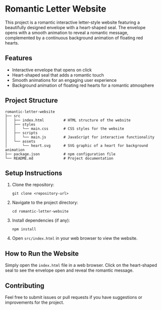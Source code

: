 # Romantic Letter Website

This project is a romantic interactive letter-style website featuring a beautifully designed envelope with a heart-shaped seal. The envelope opens with a smooth animation to reveal a romantic message, complemented by a continuous background animation of floating red hearts.

## Features

- Interactive envelope that opens on click
- Heart-shaped seal that adds a romantic touch
- Smooth animations for an engaging user experience
- Background animation of floating red hearts for a romantic atmosphere

## Project Structure

```
romantic-letter-website
├── src
│   ├── index.html         # HTML structure of the website
│   ├── styles
│   │   └── main.css       # CSS styles for the website
│   ├── scripts
│   │   └── main.js        # JavaScript for interactive functionality
│   └── assets
│       └── heart.svg      # SVG graphic of a heart for background animation
├── package.json           # npm configuration file
└── README.md              # Project documentation
```

## Setup Instructions

1. Clone the repository:
   ```
   git clone <repository-url>
   ```

2. Navigate to the project directory:
   ```
   cd romantic-letter-website
   ```

3. Install dependencies (if any):
   ```
   npm install
   ```

4. Open `src/index.html` in your web browser to view the website.

## How to Run the Website

Simply open the `index.html` file in a web browser. Click on the heart-shaped seal to see the envelope open and reveal the romantic message.

## Contributing

Feel free to submit issues or pull requests if you have suggestions or improvements for the project.